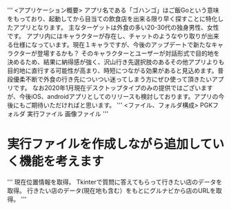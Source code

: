 '''
<アプリケーション概要>
アプリ名である「ゴハンゴ」はご飯Goという意味をもっており、起動してから目当ての飲食店を出来る限り早く探すことに特化したアプリとなります。
主なターゲットは外食の多い20-30代の独身男性、女性です。
アプリ内にはキャラクターが存在し、チャットのようなやり取りが出来る仕様になっています。現在１キャラですが、今後のアップデートで新たなキャラクターが登場するかも？
そのキャラクターとユーザーが対話形式で目的地を決めるため、結果に納得感が強く、沢山行き先選択肢のあるその他アプリよりも目的地に直行する可能性が高まり、時短につながる効果があると見込めます。普段優柔不断で外食の行き先についつい迷ってしまう方にぜひ使って頂きたいアプリです。
なお2020年1月現在デスクトップタイプのみの提供ではございますが、今後iOS、androidアプリとしてのリリースも検討しております。アプリの今後にもご期待いただければと思います。
'''
<ファイル、フォルダ構成>
PGKフォルダ
    実行ファイル
    画像ファイル
'''

# 実行ファイルを作成しながら追加していく機能を考えます

'''
現在位置情報を取得。
Tkinterで質問に答えてもらって行きたい店のデータを取得。
行きたい店のデータ(現在地も含む）をもとにグルナビから店のURLを取得。
 '''